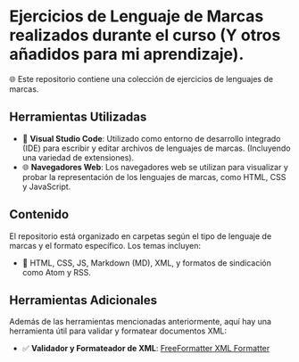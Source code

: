 # Ejercicios de Lenguaje de Marcas realizados durante el curso (Y otros añadidos para mi aprendizaje).

🌐 Este repositorio contiene una colección de ejercicios de lenguajes de marcas.

## Herramientas Utilizadas

- 🔧 **Visual Studio Code**: Utilizado como entorno de desarrollo integrado (IDE) para escribir y editar archivos de lenguajes de marcas. (Incluyendo una variedad de extensiones).
- 🌐 **Navegadores Web**: Los navegadores web se utilizan para visualizar y probar la representación de los lenguajes de marcas, como HTML, CSS y JavaScript.

## Contenido

El repositorio está organizado en carpetas según el tipo de lenguaje de marcas y el formato específico. Los temas incluyen:

- 📁 HTML, CSS, JS, Markdown (MD), XML, y formatos de sindicación como Atom y RSS.

## Herramientas Adicionales

Además de las herramientas mencionadas anteriormente, aquí hay una herramienta útil para validar y formatear documentos XML:

- ✅ **Validador y Formateador de XML**: [FreeFormatter XML Formatter](https://www.freeformatter.com/xml-formatter.html)
